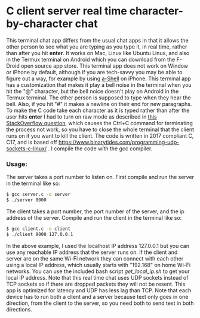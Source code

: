 # C client server real time character-by-character chat
This terminal chat app differs from the usual chat apps in that it allows the other person to see what you are typing as you type it, in real time, rather than after you hit **enter**. It works on Mac, Linux like Ubuntu Linux, and also in the Termux terminal on Android which you can download from the F-Droid open source app store. This terminal app does not work on Window or iPhone by default, although if you are tech-savvy you may be able to figure out a way, for example by using [a-Shell](https://apps.apple.com/us/app/a-shell/id1473805438?platform=iphone) on iPhone. This terminal app has a customization that makes it play a bell noise in the terminal when you hit the "@" character, but the bell noice doesn't play on Android in the Termux terminal. The other person is supposed to type when they hear the bell. Also, if you hit "#" it makes a newline on their end for new paragraphs. To make the C code take each character as it is typed rather than after the user hits **enter** I had to turn on raw mode as described in [this StackOverflow question](https://stackoverflow.com/a/1799024), which causes the Ctrl+C command for terminating the process not work, so you have to close the whole terminal that the client runs on if you want to kill the client. The code is written in 2017 compliant C, C17, and is based off https://www.binarytides.com/programming-udp-sockets-c-linux/ . I compile the code with the gcc compiler.

### Usage:

The server takes a port number to listen on. First compile and run the server in the terminal like so:

```bash
$ gcc server.c -o server
$ ./server 8000
```

The client takes a port number, the port number of the server, and the ip address of the server. Compile and run the client in the terminal like so:

```bash
$ gcc client.c -o client
$ ./client 8000 127.0.0.1
```

In the above example, I used the localhost IP address 127.0.0.1 but you can use any reachable IP address that the server runs on. If the client and server are on the same Wi-Fi network they can connect with each other using a local IP address, which usually starts with "192.168" on home Wi-Fi networks. You can use the included bash script *get_local_ip.sh* to get your local IP address. Note that this real time chat uses UDP sockets instead of TCP sockets so if there are dropped packets they will not be resent. This app is optimized for latency and UDP has less lag than TCP. Note that each device has to run both a client and a server because text only goes in one direction, from the client to the server, so you need both to send text in both directions.
